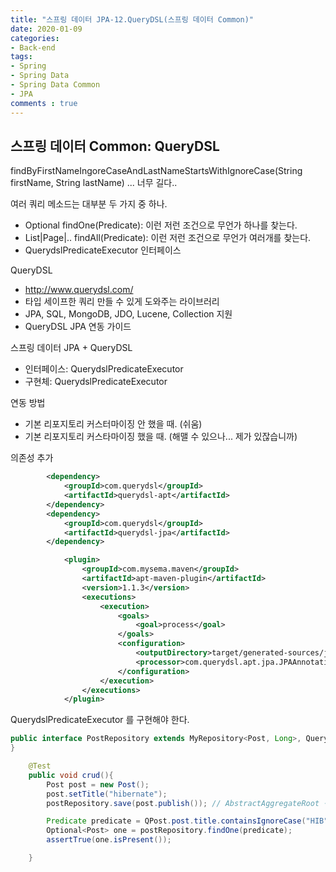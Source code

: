 ```yaml
---
title: "스프링 데이터 JPA-12.QueryDSL(스프링 데이터 Common)"
date: 2020-01-09
categories: 
- Back-end
tags:
- Spring 
- Spring Data
- Spring Data Common
- JPA
comments : true
---
```


## 스프링 데이터 Common: QueryDSL
findByFirstNameIngoreCaseAndLastNameStartsWithIgnoreCase(String firstName, String lastName) 
... 너무 길다..

여러 쿼리 메소드는 대부분 두 가지 중 하나.
- Optional<T> findOne(Predicate): 이런 저런 조건으로 무언가 하나를 찾는다.
- List<T>|Page<T>|.. findAll(Predicate): 이런 저런 조건으로 무언가 여러개를 찾는다.
- QuerydslPredicateExecutor 인터페이스

QueryDSL
- http://www.querydsl.com/
- 타입 세이프한 쿼리 만들 수 있게 도와주는 라이브러리
- JPA, SQL, MongoDB, JDO, Lucene, Collection 지원
- QueryDSL JPA 연동 가이드

스프링 데이터 JPA + QueryDSL
- 인터페이스: QuerydslPredicateExecutor<T>
- 구현체: QuerydslPredicateExecutor<T>

연동 방법
- 기본 리포지토리 커스터마이징 안 했을 때. (쉬움)
- 기본 리포지토리 커스타마이징 했을 때. (해맬 수 있으나... 제가 있잖습니까)

의존성 추가
~~~xml
        <dependency>
            <groupId>com.querydsl</groupId>
            <artifactId>querydsl-apt</artifactId>
        </dependency>
        <dependency>
            <groupId>com.querydsl</groupId>
            <artifactId>querydsl-jpa</artifactId>
        </dependency>

            <plugin>
                <groupId>com.mysema.maven</groupId>
                <artifactId>apt-maven-plugin</artifactId>
                <version>1.1.3</version>
                <executions>
                    <execution>
                        <goals>
                            <goal>process</goal>
                        </goals>
                        <configuration>
                            <outputDirectory>target/generated-sources/java</outputDirectory>
                            <processor>com.querydsl.apt.jpa.JPAAnnotationProcessor</processor>
                        </configuration>
                    </execution>
                </executions>
            </plugin>
~~~

QuerydslPredicateExecutor 를 구현해야 한다.
~~~java
public interface PostRepository extends MyRepository<Post, Long>, QuerydslPredicateExecutor<Post> {
}
~~~

~~~java
    @Test
    public void crud(){
        Post post = new Post();
        post.setTitle("hibernate");
        postRepository.save(post.publish()); // AbstractAggregateRoot 구현 registerEvent

        Predicate predicate = QPost.post.title.containsIgnoreCase("HIB");
        Optional<Post> one = postRepository.findOne(predicate);
        assertTrue(one.isPresent());

    }
~~~    





